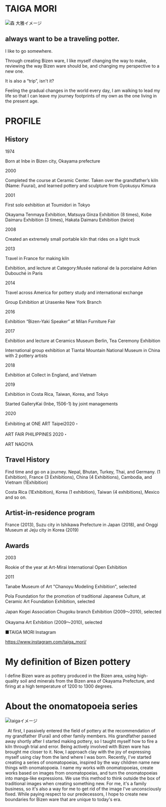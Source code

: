 # TAIGA MORI

![森 大雅イメージ](https://bizen-gallerykai.com/_wp/wp-content/uploads/2019/12/photo_mori.jpg)

## always want to be a traveling potter.

I like to go somewhere.

Through creating Bizen ware, I like myself changing the way to make, reviewing the way Bizen ware should be, and changing my perspective to a new one.

It is also a “trip”, isn't it?

Feeling the gradual changes in the world every day, I am walking to lead my life so that I can leave my journey footprints of my own as the one living in the present age.

# PROFILE

## History

1974

Born at Inbe in Bizen city, Okayama prefecture

2000

Completed the course at Ceramic Center. Taken over the grandfather’s kiln (Name: Fuurai), and learned pottery and sculpture from Gyokusyu Kimura

2001

First solo exhibition at Toumidori in Tokyo

Okayama Tenmaya Exhibition, Matsuya Ginza Exhibition (8 times), Kobe Daimaru Exhibition (3 times), Hakata Daimaru Exhibition (twice)

2008

Created an extremely small portable kiln that rides on a light truck

2013

Travel in France for making kiln

Exhibition, and lecture at Category:Musée national de la porcelaine Adrien Dubouché in Paris

2014

Travel across America for pottery study and international exchange

Group Exhibition at Urasenke New York Branch

2016

Exhibition “Bizen-Yaki Speaker” at Milan Furniture Fair

2017

Exhibition and lecture at Ceramics Museum Berlin, Tea Ceremony Exhibition

International group exhibition at Tiantai Mountain National Museum in China with 2 pottery artists

2018

Exhibition at Collect in England, and Vietnam

2019

Exhibition in Costa Rica, Taiwan, Korea, and Tokyo

Started GalleryKai (Inbe, 1506-1) by joint managements

2020

Exhibiting at ONE ART Taipei2020・

ART FAIR PHILIPPINES 2020・

ART NAGOYA

## Travel History

Find time and go on a journey. Nepal, Bhutan, Turkey, Thai, and Germany. (1 Exhibition), France (3 Exhibitions), China (4 Exhibitions), Cambodia, and Vietnam (1Exhibition)

Costa Rica (1Exhibition), Korea (1 exhibition), Taiwan (4 exhibitions), Mexico and so on.

## Artist-in-residence program

France (2013), Suzu city in Ishikawa Prefecture in Japan (2018), and Onggi Museum at Jeju city in Korea (2019)

## Awards

2003

Rookie of the year at Art-Mirai International Open Exhibition

2011

Tanabe Museum of Art "Chanoyu Modeling Exhibition", selected

Pola Foundation for the promotion of traditional Japanese Culture, at Ceramic Art Foundation Exhibition, selected

Japan Kogei Association Chugoku branch Exhibition (2009～2010), selected

Okayama Art Exhibition (2009～2010), selected

■TAIGA MORI Instagram

https://www.instagram.com/taiga_mori/

# My definition of Bizen pottery

I define Bizen ware as pottery produced in the Bizen area, using high-quality soil and minerals from the Bizen area of Okayama Prefecture, and firing at a high temperature of 1200 to 1300 degrees.

# About the onomatopoeia series

![taigaイメージ](https://arweave.net/6PBI1zO4YPOxvxbhoy7meBaf_lU098-VnaLU0nUprzU)

  At first, I passively entered the field of pottery at the recommendation of my grandfather (Furai) and other family members. His grandfather passed away shortly after I started making pottery, so I taught myself how to fire a kiln through trial and error. Being actively involved with Bizen ware has brought me closer to it. Now, I approach clay with the joy of expressing myself using clay from the land where I was born. Recently, I've started creating a series of onomatopoeias, inspired by the way children name new things with onomatopoeia. I name my works with onomatopoeias, create works based on images from onomatopoeias, and turn the onomatopoeias into manga-like expressions. We use this method to think outside the box of traditional images when creating something new. For me, it's a family business, so it's also a way for me to get rid of the image I've unconsciously fixed. While paying respect to our predecessors, I hope to create new boundaries for Bizen ware that are unique to today's era.

